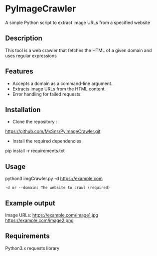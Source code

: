 # PyImageCrawler

A simple Python script to extract image URLs from a specified website

## Description

This tool is a web crawler that fetches the HTML of a given domain and uses regular expressions

## Features

- Accepts a domain as a command-line argument.
- Extracts image URLs from the HTML content.
- Error handling for failed requests.

## Installation

- Clone the repository :

https://github.com/MxSns/PyimageCrawler.git

- Install the required dependencies

pip install -r requirements.txt

## Usage

python3 imgCrawler.py -d https://example.com

	-d or --domain: The website to crawl (required)

## Example output

Image URLs:
https://example.com/image1.jpg
https://example.com/image2.png

## Requirements

Python3.x
requests library
